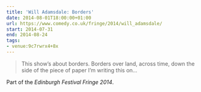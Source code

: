 ```yaml
---
title: 'Will Adamsdale: Borders'
date: 2014-08-01T18:00:00+01:00
url: https://www.comedy.co.uk/fringe/2014/will_adamsdale/
start: 2014-07-31
end: 2014-08-24
tags:
- venue:9c7rwrx4+8x
---
```

> This show’s about borders. Borders over land, across time, down the side of the piece of paper I’m writing this on…

Part of the *Edinburgh Festival Fringe 2014*.
